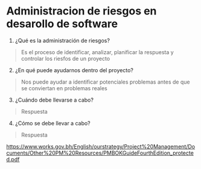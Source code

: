 # Administracion de riesgos en desarollo de software

1. ¿Qué es la administración de riesgos?
> Es el proceso de identificar, analizar, planificar la respuesta y controlar los
riesfos de un proyecto

2. ¿En qué puede ayudarnos dentro del proyecto?
> Nos puede ayudar a identificar potenciales problemas antes de que se conviertan
en problemas reales

3. ¿Cuándo debe llevarse a cabo?
> Respuesta

4. ¿Cómo se debe llevar a cabo?
> Respuesta

https://www.works.gov.bh/English/ourstrategy/Project%20Management/Documents/Other%20PM%20Resources/PMBOKGuideFourthEdition_protected.pdf